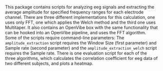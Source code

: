 This package contains scripts for analyzing eeg signals and extracting the average amplitude for specified frequency ranges for each electrode channel. There are three different implementations for this calculation, one uses only FFT, one which applies the Welch method and the third one uses Multitaper. It also contains an OpenVibe box with the same functionality that can be hooked into an OpenVibe pipeline, and uses the FFT algorithm. Some of the scripts require command-line parameters: The ```amplitude_extraction``` script requires the Window Size (first parameter) and Sample rate (second parameter) and the ```amplitude_extraction_welch``` script requires the Sample rate. 
There is one evaluation script for each of the three algorithms, which calculates the correlation coefficient for eeg data of two different subjects, and plots a heatmap. 